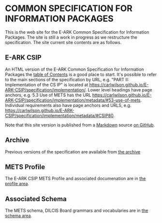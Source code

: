 COMMON SPECIFICATION FOR INFORMATION PACKAGES
=============================================
This is the web site for the E-ARK Common Specification for Information
Packages. The site is still a work in progress as we restructure the
specification. The site current site contents are as follows.

E-ARK CSIP
---------
An HTML version of the E-ARK Common Specification for Information Packages the
[table of Contents](./specification/) is a good place to start.
It's possible to refer to the main sections of the specification by URL,
e.g. "PART II: Implementation of the CS IP" is located at
https://carlwilson.github.io/E-ARK-CSIP/specification/implementation/.
Lower level headings have page anchors, e.g. 5.3 Use of METS has the URL
https://carlwilson.github.io/E-ARK-CSIP/specification/implementation/metadata/#53-use-of-mets.
Individual requirements also have page anchors and URLS, e.g.
https://carlwilson.github.io/E-ARK-CSIP/specification/implementation/metadata/#CSIP80.

Note that this site version is published from a
[Markdown](https://guides.github.com/features/mastering-markdown/) source [on
GitHub](https://github.com/DILCISBoard/E-ARK-CSIP/).

Archive
-------
Previous versions of the specification are available from [the archive](./archive/)

METS Profile
------------
The E-ARK CSIP METS Profile and associated documenation are in [the profile area](./profile/).

Associated Schema
-----------------
The METS schema, DILCIS Board grammars and vocabularies are in [the schema area](./schema/).
